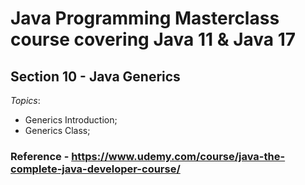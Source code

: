 # Java Programming Masterclass course covering Java 11 & Java 17

## Section 10 - Java Generics

*Topics*:

- Generics Introduction;
- Generics Class;


### Reference - <https://www.udemy.com/course/java-the-complete-java-developer-course/>